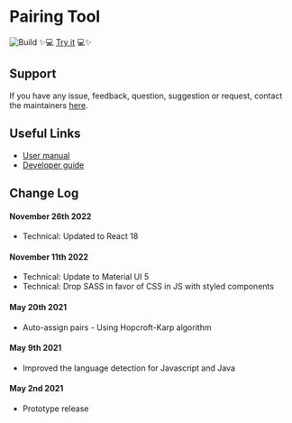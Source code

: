 # Pairing Tool

![Build](https://github.com/codebar/pairing-tool/actions/workflows/pipeline.yml/badge.svg)
:sparkles::computer: [Try it](https://codebar.github.io/pairing-tool) :computer::sparkles:

## Support 
If you have any issue, feedback, question, suggestion or request, contact the maintainers [here](https://github.com/codebar/pairing-tool/issues/new/choose).

## Useful Links
* [User manual](doc/user-manual/UserManual.md)
* [Developer guide](doc/maintainers/Development.md)

## Change Log

#### November 26th 2022
 * Technical: Updated to React 18

#### November 11th 2022
 * Technical: Update to Material UI 5
 * Technical: Drop SASS in favor of CSS in JS with styled components

#### May 20th 2021 
 * Auto-assign pairs - Using Hopcroft-Karp algorithm

#### May 9th 2021
 * Improved the language detection for Javascript and Java

#### May 2nd 2021
 * Prototype release
